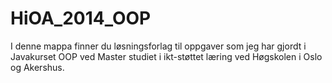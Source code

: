 HiOA_2014_OOP
=============
I denne mappa finner du løsningsforlag til oppgaver som jeg har gjordt i Javakurset OOP 
ved Master studiet i ikt-støttet læring ved Høgskolen i Oslo og Akershus.
